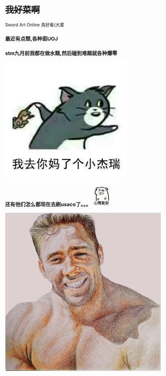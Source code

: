 # <del>我好菜啊</del>
Sword Art Online 真好看(大雾
### 最近有点颓,各种逛UOJ
### stm九月前我都在做水题,然后碰到难题就各种爆零
![](/img/我去你妈.jpg)
### 还有他们怎么都现在去刷usaco了。。。 ![](/img/心情复杂.jpg)
![](/img/nan.jpg)
